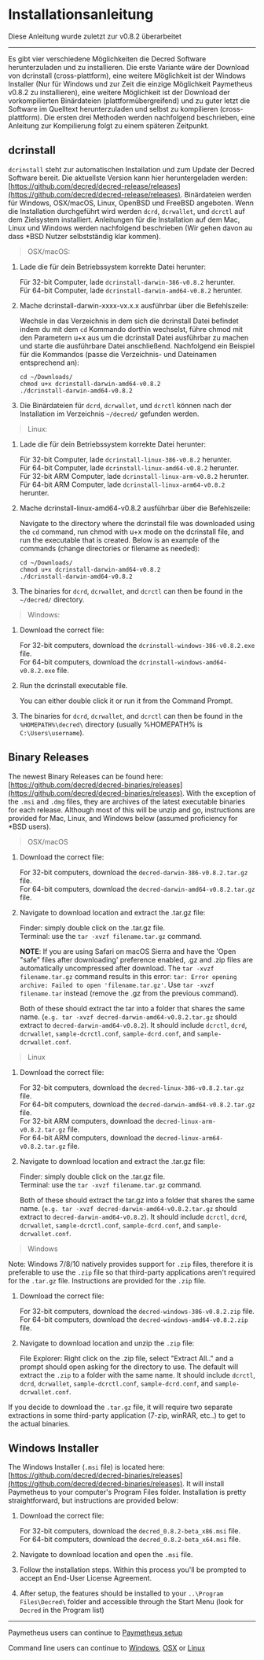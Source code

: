 # Installationsanleitung

Diese Anleitung wurde zuletzt zur v0.8.2 überarbeitet

---

Es gibt vier verschiedene Möglichkeiten die Decred Software herunterzuladen und zu installieren. Die erste Variante wäre der Download von dcrinstall (cross-plattform), eine weitere Möglichkeit ist der Windows Installer (Nur für Windows und zur Zeit die einzige Möglichkeit Paymetheus v0.8.2 zu installieren), eine weitere Möglichkeit ist der Download der vorkompilierten Binärdateien (plattformübergreifend) und zu guter letzt die Software im Quelltext herunterzuladen und selbst zu kompilieren (cross-plattform). Die ersten drei Methoden werden nachfolgend beschrieben, eine Anleitung zur Kompilierung folgt zu einem späteren Zeitpunkt.

## **dcrinstall**

`dcrinstall` steht zur automatischen Installation und zum Update der Decred Software bereit. Die aktuellste Version kann hier heruntergeladen werden: [https://github.com/decred/decred-release/releases](https://github.com/decred/decred-release/releases). Binärdateien werden für Windows, OSX/macOS, Linux, OpenBSD und FreeBSD angeboten. Wenn die Installation durchgeführt wird werden `dcrd`, `dcrwallet`, und `dcrctl` auf dem Zielsystem installiert. Anleitungen für die Installation auf dem Mac, Linux und Windows werden nachfolgend beschrieben (Wir gehen davon au dass *BSD Nutzer selbstständig klar kommen).

> OSX/macOS:

1. Lade die für dein Betriebssystem korrekte Datei herunter:

    Für 32-bit Computer, lade `dcrinstall-darwin-386-v0.8.2` herunter. <br />
    Für 64-bit Computer, lade `dcrinstall-darwin-amd64-v0.8.2` herunter.

2. Mache dcrinstall-darwin-xxxx-vx.x.x ausführbar über die Befehlszeile:

    Wechsle in das Verzeichnis in dem sich die dcrinstall Datei befindet indem du mit dem `cd` Kommando dorthin wechselst, führe chmod mit den Parametern u+x aus um die dcrinstall Datei ausführbar zu machen und starte die ausführbare Datei anschließend. Nachfolgend ein Beispiel für die Kommandos (passe die Verzeichnis- und Dateinamen entsprechend an):
    
    `cd ~/Downloads/` <br />
    `chmod u+x dcrinstall-darwin-amd64-v0.8.2` <br />
    `./dcrinstall-darwin-amd64-v0.8.2`
    
3. Die Binärdateien für `dcrd`, `dcrwallet`, und `dcrctl` können nach der Installation im Verzeichnis `~/decred/` gefunden werden.

> Linux:

1. Lade die für dein Betriebssystem korrekte Datei herunter:

    Für 32-bit Computer, lade `dcrinstall-linux-386-v0.8.2` herunter. <br />
    Für 64-bit Computer, lade `dcrinstall-linux-amd64-v0.8.2` herunter. <br />
    Für 32-bit ARM Computer, lade `dcrinstall-linux-arm-v0.8.2` herunter. <br />
    Für 64-bit ARM Computer, lade `dcrinstall-linux-arm64-v0.8.2` herunter.

2. Mache dcrinstall-linux-amd64-v0.8.2 ausführbar über die Befehlszeile:

    Navigate to the directory where the dcrinstall file was downloaded using the `cd` command, run chmod with u+x mode on the dcrinstall file, and run the executable that is created. Below is an example of the commands (change directories or filename as needed):
    
    `cd ~/Downloads/` <br />
    `chmod u+x dcrinstall-darwin-amd64-v0.8.2` <br />
    `./dcrinstall-darwin-amd64-v0.8.2` 
    
3. The binaries for `dcrd`, `dcrwallet`, and `dcrctl` can then be found in the `~/decred/` directory.

> Windows:

1. Download the correct file:

    For 32-bit computers, download the `dcrinstall-windows-386-v0.8.2.exe` file. <br /> 
    For 64-bit computers, download the `dcrinstall-windows-amd64-v0.8.2.exe` file. <br />

2.  Run the dcrinstall executable file.

    You can either double click it or run it from the Command Prompt. 
    
3. The binaries for `dcrd`, `dcrwallet`, and `dcrctl` can then be found in the `%HOMEPATH%\decred\` directory (usually %HOMEPATH% is `C:\Users\username`).

## **Binary Releases**

The newest Binary Releases can be found here: [https://github.com/decred/decred-binaries/releases](https://github.com/decred/decred-binaries/releases). With the exception of the `.msi` and `.dmg` files, they are archives of the latest executable binaries for each release. Although most of this will be unzip and go, instructions are provided for Mac, Linux, and Windows below (assumed proficiency for *BSD users).

> OSX/macOS

1. Download the correct file:

    For 32-bit computers, download the `decred-darwin-386-v0.8.2.tar.gz` file. <br />
    For 64-bit computers, download the `decred-darwin-amd64-v0.8.2.tar.gz` file.

2. Navigate to download location and extract the .tar.gz file:

    Finder: simply double click on the .tar.gz file. <br />
    Terminal: use the `tar -xvzf filename.tar.gz` command. 

    **NOTE**: If you are using Safari on macOS Sierra and have the 'Open "safe" files after downloading' preference enabled, .gz and .zip files are automatically uncompressed after download. The `tar -xvzf filename.tar.gz` command results in this error: `tar: Error opening archive: Failed to open 'filename.tar.gz'`. Use `tar -xvzf filename.tar` instead (remove the .gz from the previous command).
    
    Both of these should extract the tar into a folder that shares the same name. (`e.g. tar -xvzf decred-darwin-amd64-v0.8.2.tar.gz` should extract to `decred-darwin-amd64-v0.8.2`). It should include `dcrctl`, `dcrd`, `dcrwallet`, `sample-dcrctl.conf`, `sample-dcrd.conf`, and `sample-dcrwallet.conf`.


> Linux

1. Download the correct file:

    For 32-bit computers, download the `decred-linux-386-v0.8.2.tar.gz` file. <br />
    For 64-bit computers, download the `decred-darwin-amd64-v0.8.2.tar.gz` file. <br />
    For 32-bit ARM computers, download the `decred-linux-arm-v0.8.2.tar.gz` file. <br />
    For 64-bit ARM computers, download the `decred-linux-arm64-v0.8.2.tar.gz` file.

2. Navigate to download location and extract the .tar.gz file:

    Finder: simply double click on the .tar.gz file. <br />
    Terminal: use the `tar -xvzf filename.tar.gz` command. 
    
    Both of these should extract the tar.gz into a folder that shares the same name. (`e.g. tar -xvzf decred-darwin-amd64-v0.8.2.tar.gz` should extract to `decred-darwin-amd64-v0.8.2`). It should include `dcrctl`, `dcrd`, `dcrwallet`, `sample-dcrctl.conf`, `sample-dcrd.conf`, and `sample-dcrwallet.conf`.

> Windows

Note: Windows 7/8/10 natively provides support for `.zip` files, therefore it is preferable to use the `.zip` file so that third-party applications aren't required for the `.tar.gz` file. Instructions are provided for the `.zip` file.

1. Download the correct file:

    For 32-bit computers, download the `decred-windows-386-v0.8.2.zip` file. <br />
    For 64-bit computers, download the `decred-windows-amd64-v0.8.2.zip` file.

2. Navigate to download location and unzip the `.zip` file:

    File Explorer: Right click on the .zip file, select "Extract All.." and a prompt should open asking for the directory to use. The default will extract the `.zip` to a folder with the same name. It should include `dcrctl`, `dcrd`, `dcrwallet`, `sample-dcrctl.conf`, `sample-dcrd.conf`, and `sample-dcrwallet.conf`.

If you decide to download the `.tar.gz` file, it will require two separate extractions in some third-party application (7-zip, winRAR, etc..) to get to the actual binaries.

## **Windows Installer** 

The Windows Installer (`.msi` file) is located here: [https://github.com/decred/decred-binaries/releases](https://github.com/decred/decred-binaries/releases). It will install Paymetheus to your computer's Program Files folder. Installation is pretty straightforward, but instructions are provided below:

1. Download the correct file:

    For 32-bit computers, download the `decred_0.8.2-beta_x86.msi` file. <br />
    For 64-bit computers, download the `decred_0.8.2-beta_x64.msi` file.

2. Navigate to download location and open the `.msi` file.

3. Follow the installation steps. Within this process you'll be prompted to accept an End-User License Agreement.

4. After setup, the features should be installed to your `..\Program Files\Decred\` folder and accessible through the Start Menu (look for `Decred` in the Program list)

-----------------------

Paymetheus users can continue to [Paymetheus setup](/getting-started/user-guides/paymetheus.md)

Command line users can continue to [Windows](/getting-started/user-guides/windows.md),
[OSX](/getting-started/user-guides/osx.md) or [Linux](/getting-started/user-guides/linux.md)

